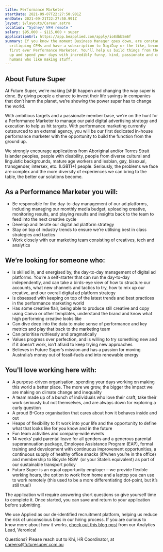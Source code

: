 ```yaml
---
title: Performance Marketer
startDate: 2021-09-07T22:27:50.981Z
endDate: 2021-09-21T22:27:50.991Z
layout: $/layouts/Career.astro
location: "Sydney/ WFH remote "
salary: $95,000 - $115,000 + super
applicationUrl: https://app.beapplied.com/apply/io8dbb5m6f
summary: If you know the moment Business Manager goes down, are constantly
  critiquing CPMs and have a subscription to DigiDay or the like, become our
  first ever Performance Marketer. You'll help us build things from the ground
  up and spend your days with incredibly funny, kind, passionate and creative
  humans who like making stuff.
---
```


## About Future Super

At Future Super, we’re making \[sh]it happen and changing the way super is done. By giving people a chance to invest their life savings in companies that don’t harm the planet, we’re showing the power super has to change the world.

With ambitious targets and a passionate member base, we’re on the hunt for a Performance Marketer to manage our paid digital advertising strategy and execution to help us hit targets. With performance marketing currently outsourced to an external agency, you will be our first dedicated in-house performance marketer with the opportunity to build the function from the ground up.

We strongly encourage applications from Aboriginal and/or Torres Strait Islander peoples, people with disability, people from diverse cultural and linguistic backgrounds, mature age workers and lesbian, gay, bisexual, transgender, intersex, etc. (LGBTI+) people. Seriously, the problems we face are complex and the more diversity of experiences we can bring to the table, the better our solutions become.

## As a Performance Marketer you will:

- Be responsible for the day-to-day management of our ad platforms, including managing our monthly media budget, uploading creative, monitoring results, and playing results and insights back to the team to feed into the next creative cycle
- Develop and iterate our digital ad platform strategy
- Stay on top of industry trends to ensure we’re utilising best in class strategies and tactics
- Work closely with our marketing team consisting of creatives, tech and analytics

## We’re looking for someone who:

- Is skilled in, and energised by, the day-to-day management of digital ad platforms. You’re a self-starter that can run the day-to-day independently, and can take a birds-eye view of how to structure our accounts, what new channels and tactics to try, how to mix up our creative, and our overall digital ad platform strategy
- Is obsessed with keeping on top of the latest trends and best practices in the performance marketing world
- Has some creative flair, being able to produce still creative and copy using Canva or other templates, understand the brand and know what high performing creative looks like
- Can dive deep into the data to make sense of performance and key metrics and play that back to the marketing team
- Can prioritise ruthlessly and pragmatically
- Values progress over perfection, and is willing to try something new and if it doesn’t work, isn’t afraid to keep trying new approaches
- Believes in Future Super’s mission and has a passion for moving Australia’s money out of fossil-fuels and into renewable energy

## You'll love working here with:

- A purpose-driven organisation, spending your days working on making this world a better place. The more we grow, the bigger the impact we are making on climate change and inequality
- A team made up of a bunch of individuals who love their craft, take their work seriously but not themselves, and are always down for exploring a curly question
- A proud B-Corp organisation that cares about how it behaves inside and out
- Heaps of flexibility to fit work into your life and the opportunity to define what that looks like for you know and in the future
- Fun team activities and company-wide events
- 14 weeks’ paid parental leave for all genders and a generous parental superannuation package, Employee Assistance Program (EAP), formal training and development with continuous improvement opportunities, a continuous supply of healthy office snacks (if/when you’re in the office) and membership to Bicycle NSW  (or your State’s equivalent) as part of our sustainable transport policy
- Future Super is an equal opportunity employer – we provide flexible working hours, the option to work from home and a laptop you can use to work remotely (this used to be a more differentiating dot-point, but it’s still true!)

The application will require answering short questions so give yourself time to complete it. Once started, you can save and return to your application before submitting.

We use Applied as our de-identified recruitment platform, helping us reduce the risk of unconscious bias in our hiring process. If you are curious to know more about how it works, [check out this blog post](https://www.linkedin.com/pulse/how-de-identified-recruitment-improving-diversity-our-veronica/?trackingId=0MnwcX%2BBRQSOTl0oogaIbA%3D%3D) from our Analytics Lead, Veronica!

Questions? Please reach out to Khi, HR Coordinator, at careers@futuresuper.com.au
